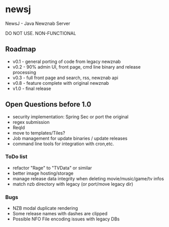 # newsj
NewsJ - Java Newznab Server

DO NOT USE. NON-FUNCTIONAL

## Roadmap
* v0.1 - general porting of code from legacy newznab
* v0.2 - 90% admin UI, front page, cmd line binary and release processing
* v0.3 - full front page and search, rss, newznab api
* v0.8 - feature complete with original newznab
* v1.0 - final release

## Open Questions before 1.0
* security implementation: Spring Sec or port the original
* regex submission
* ReqId
* move to templates/Tiles?
* Job management for update binaries / update releases
* command line tools for integration with cron,etc.

### ToDo list
* refactor "Rage" to "TVData" or similar
* better image hosting/storage
* manage release data integrity when deleting movie/music/game/tv infos
* match nzb directory with legacy (or port/move legacy dir)

### Bugs
* NZB modal duplicate rendering 
* Some release names with dashes are clipped
* Possible NFO File encoding issues with legacy DBs
